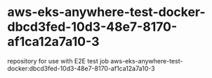 # aws-eks-anywhere-test-docker-dbcd3fed-10d3-48e7-8170-af1ca12a7a10-3
repository for use with E2E test job aws-eks-anywhere-test-docker:dbcd3fed-10d3-48e7-8170-af1ca12a7a10-3
